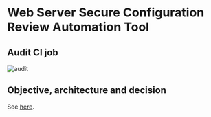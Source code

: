 # Web Server Secure Configuration Review Automation Tool

## Audit CI job

![audit](https://github.com/righettod/wscr/workflows/audit/badge.svg?branch=master)

## Objective, architecture and decision

See [here](Architecture.md).
